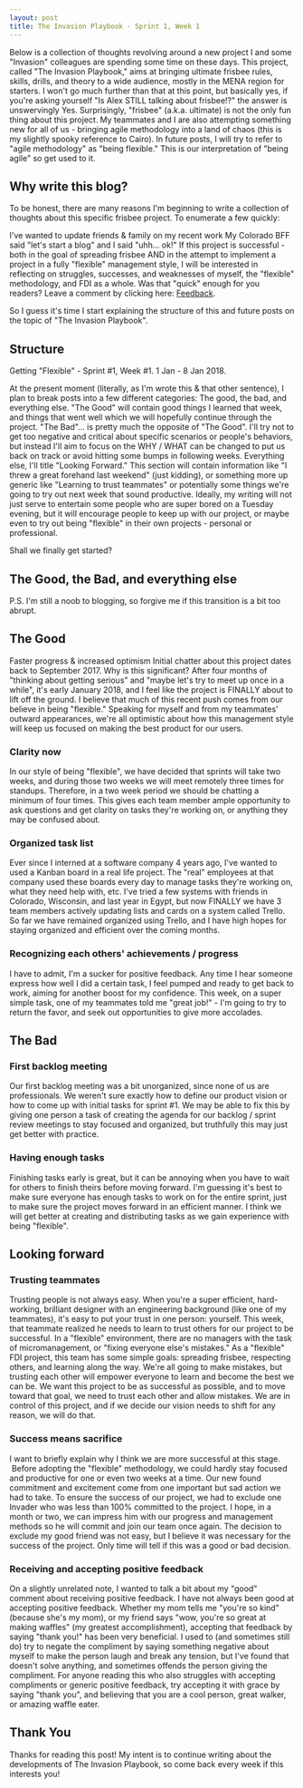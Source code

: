 ```yaml
---
layout: post
title: The Invasion Playbook - Sprint 1, Week 1
---
```


Below is a collection of thoughts revolving around a new project I and some "Invasion" colleagues are spending some time on these days. This project, called "The Invasion Playbook," aims at bringing ultimate frisbee rules, skills, drills, and theory to a wide audience, mostly in the MENA region for starters. I won't go much further than that at this point, but basically yes, if you're asking yourself "Is Alex STILL talking about frisbee!?" the answer is unswervingly Yes. Surprisingly, "frisbee" (a.k.a. ultimate) is not the only fun thing about this project. My teammates and I are also attempting something new for all of us - bringing agile methodology into a land of chaos (this is my slightly spooky reference to Cairo). In future posts, I will try to refer to "agile methodology" as "being flexible." This is our interpretation of "being agile" so get used to it.

## Why write this blog?
To be honest, there are many reasons I'm beginning to write a collection of thoughts about this specific frisbee project. To enumerate a few quickly:

I've wanted to update friends & family on my recent work
My Colorado BFF said "let's start a blog" and I said "uhh... ok!"
If this project is successful - both in the goal of spreading frisbee AND in the attempt to implement a project in a fully "flexible" management style, I will be interested in reflecting on struggles, successes, and weaknesses of myself, the "flexible" methodology, and FDI as a whole.
Was that "quick" enough for you readers? Leave a comment by clicking here: <a href="nobodycares.com">Feedback</a>.

So I guess it's time I start explaining the structure of this and future posts on the topic of "The Invasion Playbook".

## Structure
Getting "Flexible" - Sprint #1, Week #1. 1 Jan - 8 Jan 2018.

At the present moment (literally, as I'm wrote this & that other sentence), I plan to break posts into a few different categories: The good, the bad, and everything else. "The Good" will contain good things I learned that week, and things that went well which we will hopefully continue through the project. "The Bad"... is pretty much the opposite of "The Good". I'll try not to get too negative and critical about specific scenarios or people's behaviors, but instead I'll aim to focus on the WHY / WHAT can be changed to put us back on track or avoid hitting some bumps in following weeks. Everything else, I'll title "Looking Forward." This section will contain information like "I threw a great forehand last weekend" (just kidding), or something more up generic like "Learning to trust teammates" or potentially some things we're going to try out next week that sound productive. Ideally, my writing will not just serve to entertain some people who are super bored on a Tuesday evening, but it will encourage people to keep up with our project, or maybe even to try out being "flexible" in their own projects - personal or professional.

Shall we finally get started?

## The Good, the Bad, and everything else
P.S. I'm still a noob to blogging, so forgive me if this transition is a bit too abrupt.

## The Good
Faster progress & increased optimism
Initial chatter about this project dates back to September 2017. Why is this significant? After four months of "thinking about getting serious" and "maybe let's try to meet up once in a while", it's early January 2018, and I feel like the project is FINALLY about to lift off the ground. I believe that much of this recent push comes from our believe in being "flexible." Speaking for myself and from my teammates' outward appearances, we're all optimistic about how this management style will keep us focused on making the best product for our users.

### Clarity now
In our style of being "flexible", we have decided that sprints will take two weeks, and during those two weeks we will meet remotely three times for standups. Therefore, in a two week period we should be chatting a minimum of four times. This gives each team member ample opportunity to ask questions and get clarity on tasks they're working on, or anything they may be confused about.

### Organized task list
Ever since I interned at a software company 4 years ago, I've wanted to used a Kanban board in a real life project. The "real" employees at that company used these boards every day to manage tasks they're working on, what they need help with, etc. I've tried a few systems with friends in Colorado, Wisconsin, and last year in Egypt, but now FINALLY we have 3 team members actively updating lists and cards on a system called Trello. So far we have remained organized using Trello, and I have high hopes for staying organized and efficient over the coming months.

### Recognizing each others' achievements / progress
I have to admit, I'm a sucker for positive feedback. Any time I hear someone express how well I did a certain task, I feel pumped and ready to get back to work, aiming for another boost for my confidence. This week, on a super simple task, one of my teammates told me "great job!" - I'm going to try to return the favor, and seek out opportunities to give more accolades.

## The Bad
### First backlog meeting
Our first backlog meeting was a bit unorganized, since none of us are professionals. We weren't sure exactly how to define our product vision or how to come up with initial tasks for sprint #1. We may be able to fix this by giving one person a task of creating the agenda for our backlog / sprint review meetings to stay focused and organized, but truthfully this may just get better with practice.

### Having enough tasks
Finishing tasks early is great, but it can be annoying when you have to wait for others to finish theirs before moving forward. I'm guessing it's best to make sure everyone has enough tasks to work on for the entire sprint, just to make sure the project moves forward in an efficient manner. I think we will get better at creating and distributing tasks as we gain experience with being "flexible".

## Looking forward
### Trusting teammates
Trusting people is not always easy. When you're a super efficient, hard-working, brilliant designer with an engineering background (like one of my teammates), it's easy to put your trust in one person: yourself. This week, that teammate realized he needs to learn to trust others for our project to be successful. In a "flexible" environment, there are no managers with the task of micromanagement, or "fixing everyone else's mistakes." As a "flexible" FDI project, this team has some simple goals: spreading frisbee, respecting others, and learning along the way. We're all going to make mistakes, but trusting each other will empower everyone to learn and become the best we can be. We want this project to be as successful as possible, and to move toward that goal, we need to trust each other and allow mistakes. We are in control of this project, and if we decide our vision needs to shift for any reason, we will do that.

### Success means sacrifice
I want to briefly explain why I think we are more successful at this stage.    Before adopting the "flexible" methodology, we could hardly stay focused and productive for one or even two weeks at a time. Our new found commitment and excitement come from one important but sad action we had to take. To ensure the success of our project, we had to exclude one Invader who was less than 100% committed to the project. I hope, in a month or two, we can impress him with our progress and management methods so he will commit and join our team once again. The decision to exclude my good friend was not easy, but I believe it was necessary for the success of the project. Only time will tell if this was a good or bad decision.

### Receiving and accepting positive feedback
On a slightly unrelated note, I wanted to talk a bit about my "good" comment about receiving positive feedback. I have not always been good at accepting positive feedback. Whether my mom tells me "you're so kind" (because she's my mom), or my friend says "wow, you're so great at making waffles" (my greatest accomplishment), accepting that feedback by saying "thank you!" has been very beneficial. I used to (and sometimes still do) try to negate the compliment by saying something negative about myself to make the person laugh and break any tension, but I've found that doesn't solve anything, and sometimes offends the person giving the compliment. For anyone reading this who also struggles with accepting compliments or generic positive feedback, try accepting it with grace by saying "thank you", and believing that you are a cool person, great walker, or amazing waffle eater.

## Thank You
Thanks for reading this post! My intent is to continue writing about the developments of The Invasion Playbook, so come back every week if this interests you!

